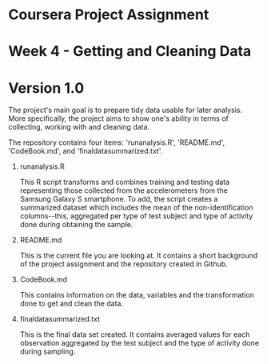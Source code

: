 # Coursera Project Assignment
# Week 4 - Getting and Cleaning Data
# Version 1.0

The project's main goal is to prepare tidy data usable for later analysis. More specifically, the project aims to show one's ability in terms of collecting, working with and cleaning data.

The repository contains four items: 'runanalysis.R', 'README.md', 'CodeBook.md', and 'finaldatasummarized.txt'.

1. runanalysis.R

    This R script transforms and combines training and testing data representing those collected from the accelerometers from the Samsung Galaxy S smartphone. To add, the script creates a summarized dataset which includes the mean of the non-identification columns--this, aggregated per type of test subject and type of activity done during obtaining the sample.

2. README.md

    This is the current file you are looking at. It contains a short background of the project assignment and the repository created in Github.

3. CodeBook.md

    This contains information on the data, variables and the transformation done to get and clean the data.

4. finaldatasummarized.txt

    This is the final data set created. It contains averaged values for each observation aggregated by the test subject and the type of activity done during sampling.
